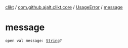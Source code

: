 [clikt](../../index.md) / [com.github.ajalt.clikt.core](../index.md) / [UsageError](index.md) / [message](./message.md)

# message

`open val message: `[`String`](https://kotlinlang.org/api/latest/jvm/stdlib/kotlin/-string/index.html)`?`